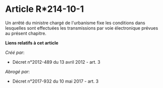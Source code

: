 # Article R*214-10-1

Un arrêté du ministre chargé de l'urbanisme fixe les conditions dans lesquelles sont effectuées les transmissions par voie
électronique prévues au présent chapitre.

**Liens relatifs à cet article**

_Créé par_:

  - Décret n°2012-489 du 13 avril 2012 - art. 3

_Abrogé par_:

  - Décret n°2017-932 du 10 mai 2017 - art. 3
